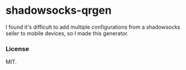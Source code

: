 shadowsocks-qrgen
=================

I found it's difficult to add multiple configurations from a shadowsocks seller to mobile devices, so I made this generator.

### License

MIT.
